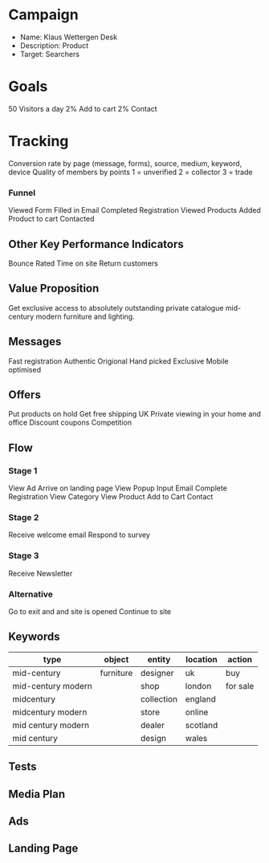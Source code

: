 Campaign
========

* Name: Klaus Wettergen Desk
* Description: Product
* Target: Searchers

Goals
=======
50 Visitors a day
2% Add to cart
2% Contact

Tracking
========
Conversion rate by page (message, forms), source, medium, keyword, device
Quality of members by points
1 = unverified
2 = collector
3 = trade

### Funnel
Viewed Form
Filled in Email 
Completed Registration
Viewed Products
Added Product to cart
Contacted

Other Key Performance Indicators
-------------------------------
Bounce Rated
Time on site
Return customers

Value Proposition
--------
Get exclusive access to absolutely outstanding private catalogue mid-century modern furniture and lighting. 


Messages
--------
Fast registration
Authentic
Origional 
Hand picked
Exclusive
Mobile optimised

Offers
-------
Put products on hold
Get free shipping UK
Private viewing in your home and office
Discount coupons
Competition

Flow
-----
### Stage 1
View Ad
Arrive on landing page
View Popup
Input Email 
Complete Registration
View Category
View Product
Add to Cart
Contact

### Stage 2
Receive welcome email
Respond to survey


### Stage 3
Receive Newsletter

### Alternative 
Go to exit and and site is opened
Continue to site

Keywords
--------
| type               | object    | entity     | location | action   |
|--------------------|-----------|------------|----------|----------|
| mid-century        | furniture | designer   | uk       | buy      |
| mid-century modern |           | shop       | london   | for sale |
| midcentury         |           | collection | england  |          |
| midcentury modern  |           | store      | online   |          |
| mid century modern |           | dealer     | scotland |          |
| mid century        |           | design     | wales    |          |



Tests
-----


Media Plan
----------

Ads
----

Landing Page
-------------



